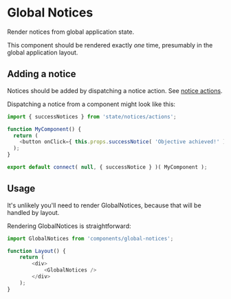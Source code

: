 # Global Notices

Render notices from global application state.

This component should be rendered exactly _one_ time, presumably in the global application layout.

## Adding a notice

Notices should be added by dispatching a notice action. See [notice actions](../../state/notices/actions.js).

Dispatching a notice from a component might look like this:

```js
import { successNotices } from 'state/notices/actions';

function MyComponent() {
  return (
    <button onClick={ this.props.successNotice( 'Objective achieved!' ) } />Click me!</button>
  );
}

export default connect( null, { successNotice } )( MyComponent );
```

## Usage

It's unlikely you'll need to render GlobalNotices, because that will be handled by layout.

Rendering GlobalNotices is straightforward:

```js
import GlobalNotices from 'components/global-notices';

function Layout() {
	return (
		<div>
			<GlobalNotices />
		</div>
	);
}
```
